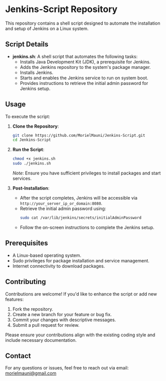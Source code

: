 # Jenkins-Script Repository

This repository contains a shell script designed to automate the installation and setup of Jenkins on a Linux system.

## Script Details

- **jenkins.sh**: A shell script that automates the following tasks:
  - Installs Java Development Kit (JDK), a prerequisite for Jenkins.
  - Adds the Jenkins repository to the system's package manager.
  - Installs Jenkins.
  - Starts and enables the Jenkins service to run on system boot.
  - Provides instructions to retrieve the initial admin password for Jenkins setup.

## Usage

To execute the script:

1. **Clone the Repository**:
   ```bash
   git clone https://github.com/MorielMauni/Jenkins-Script.git
   cd Jenkins-Script
   ```

2. **Run the Script**:
   ```bash
   chmod +x jenkins.sh
   sudo ./jenkins.sh
   ```

   *Note*: Ensure you have sufficient privileges to install packages and start services.

3. **Post-Installation**:
   - After the script completes, Jenkins will be accessible via `http://your_server_ip_or_domain:8080`.
   - Retrieve the initial admin password using:
     ```bash
     sudo cat /var/lib/jenkins/secrets/initialAdminPassword
     ```
   - Follow the on-screen instructions to complete the Jenkins setup.

## Prerequisites

- A Linux-based operating system.
- Sudo privileges for package installation and service management.
- Internet connectivity to download packages.

## Contributing

Contributions are welcome! If you'd like to enhance the script or add new features:

1. Fork the repository.
2. Create a new branch for your feature or bug fix.
3. Commit your changes with descriptive messages.
4. Submit a pull request for review.

Please ensure your contributions align with the existing coding style and include necessary documentation.

## Contact

For any questions or issues, feel free to reach out via email: morielmauni@gmail.com

